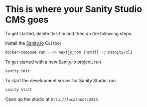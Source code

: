 # This is where your Sanity Studio CMS goes

To get started, delete this file and then do the following steps:

Install the [Sanity.io](https://www.sanity.io/docs) CLI tool

```bash
docker-compose run --rm nextjs_npm install -g @sanity/cli
```

To get started with a new [Sanity.io](https://www.sanity.io/docs) project, run

```bash
sanity init
```

To start the development server for Sanity Studio, run

```bash
sanity start
```

Open up the studio at `http://localhost:3333`.
